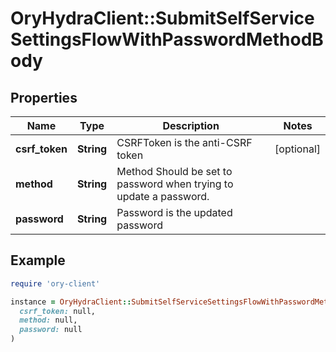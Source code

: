 # OryHydraClient::SubmitSelfServiceSettingsFlowWithPasswordMethodBody

## Properties

| Name | Type | Description | Notes |
| ---- | ---- | ----------- | ----- |
| **csrf_token** | **String** | CSRFToken is the anti-CSRF token | [optional] |
| **method** | **String** | Method  Should be set to password when trying to update a password. |  |
| **password** | **String** | Password is the updated password |  |

## Example

```ruby
require 'ory-client'

instance = OryHydraClient::SubmitSelfServiceSettingsFlowWithPasswordMethodBody.new(
  csrf_token: null,
  method: null,
  password: null
)
```

